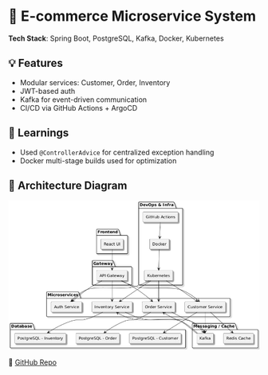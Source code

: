 # 🛒 E-commerce Microservice System

**Tech Stack**: Spring Boot, PostgreSQL, Kafka, Docker, Kubernetes

## 💡 Features

- Modular services: Customer, Order, Inventory
- JWT-based auth
- Kafka for event-driven communication
- CI/CD via GitHub Actions + ArgoCD

## 🧠 Learnings

- Used `@ControllerAdvice` for centralized exception handling
- Docker multi-stage builds used for optimization

## 📐 Architecture Diagram

![Ecom Diagram](/img/ecom-arch.png)

🔗 [GitHub Repo](https://github.com/kamukamlesh/ecom-system)
